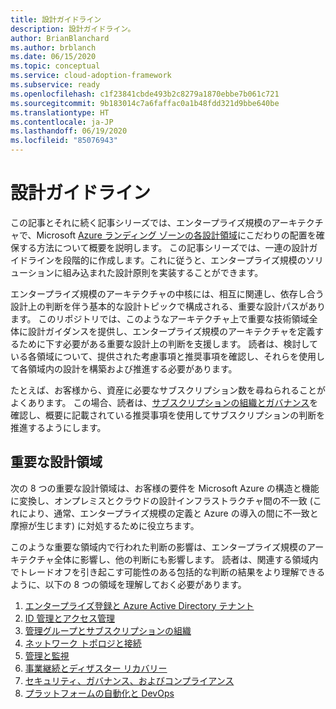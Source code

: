 ```yaml
---
title: 設計ガイドライン
description: 設計ガイドライン。
author: BrianBlanchard
ms.author: brblanch
ms.date: 06/15/2020
ms.topic: conceptual
ms.service: cloud-adoption-framework
ms.subservice: ready
ms.openlocfilehash: c1f23841cbde493b2c8279a1870ebbe7b061c721
ms.sourcegitcommit: 9b183014c7a6faffac0a1b48fdd321d9bbe640be
ms.translationtype: HT
ms.contentlocale: ja-JP
ms.lasthandoff: 06/19/2020
ms.locfileid: "85076943"
---
```

# <a name="design-guidelines"></a>設計ガイドライン

この記事とそれに続く記事シリーズでは、エンタープライズ規模のアーキテクチャで、Microsoft [Azure ランディング ゾーンの各設計領域](../landing-zone/design-areas.md)にこだわりの配置を確保する方法について概要を説明します。 この記事シリーズでは、一連の設計ガイドラインを段階的に作成します。これに従うと、エンタープライズ規模のソリューションに組み込まれた設計原則を実装することができます。

エンタープライズ規模のアーキテクチャの中核には、相互に関連し、依存し合う設計上の判断を伴う基本的な設計トピックで構成される、重要な設計パスがあります。 このリポジトリでは、このようなアーキテクチャ上で重要な技術領域全体に設計ガイダンスを提供し、エンタープライズ規模のアーキテクチャを定義するために下す必要がある重要な設計上の判断を支援します。 読者は、検討している各領域について、提供された考慮事項と推奨事項を確認し、それらを使用して各領域内の設計を構築および推進する必要があります。

たとえば、お客様から、資産に必要なサブスクリプション数を尋ねられることがよくあります。 この場合、読者は、[サブスクリプションの組織とガバナンス](./management-group-and-subscription-organization.md#subscription-organization-and-governance)を確認し、概要に記載されている推奨事項を使用してサブスクリプションの判断を推進するようにします。

## <a name="critical-design-areas"></a>重要な設計領域

次の 8 つの重要な設計領域は、お客様の要件を Microsoft Azure の構造と機能に変換し、オンプレミスとクラウドの設計インフラストラクチャ間の不一致 (これにより、通常、エンタープライズ規模の定義と Azure の導入の間に不一致と摩擦が生じます) に対処するために役立ちます。

このような重要な領域内で行われた判断の影響は、エンタープライズ規模のアーキテクチャ全体に影響し、他の判断にも影響します。 読者は、関連する領域内でトレードオフを引き起こす可能性のある包括的な判断の結果をより理解できるように、以下の 8 つの領域を理解しておく必要があります。

1. [エンタープライズ登録と Azure Active Directory テナント](./enterprise-enrollment-and-azure-ad-tenants.md)
2. [ID 管理とアクセス管理](./identity-and-access-management.md)
3. [管理グループとサブスクリプションの組織](./management-group-and-subscription-organization.md)
4. [ネットワーク トポロジと接続](./network-topology-and-connectivity.md)
5. [管理と監視](./management-and-monitoring.md)
6. [事業継続とディザスター リカバリー](./business-continuity-and-disaster-recovery.md)
7. [セキュリティ、ガバナンス、およびコンプライアンス](./security-governance-and-compliance.md)
8. [プラットフォームの自動化と DevOps](./platform-automation-and-devops.md)
